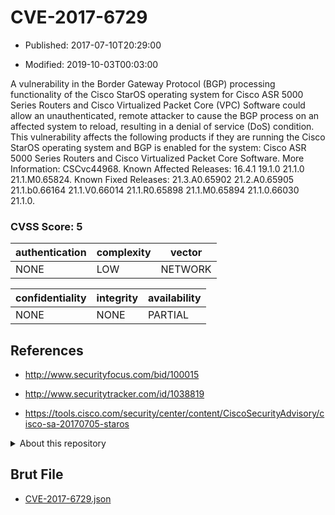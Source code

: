 # CVE-2017-6729

- Published: 2017-07-10T20:29:00

- Modified: 2019-10-03T00:03:00

A vulnerability in the Border Gateway Protocol (BGP) processing functionality of the Cisco StarOS operating system for Cisco ASR 5000 Series Routers and Cisco Virtualized Packet Core (VPC) Software could allow an unauthenticated, remote attacker to cause the BGP process on an affected system to reload, resulting in a denial of service (DoS) condition. This vulnerability affects the following products if they are running the Cisco StarOS operating system and BGP is enabled for the system: Cisco ASR 5000 Series Routers and Cisco Virtualized Packet Core Software. More Information: CSCvc44968. Known Affected Releases: 16.4.1 19.1.0 21.1.0 21.1.M0.65824. Known Fixed Releases: 21.3.A0.65902 21.2.A0.65905 21.1.b0.66164 21.1.V0.66014 21.1.R0.65898 21.1.M0.65894 21.1.0.66030 21.1.0.

### CVSS Score: **5**

| authentication | complexity | vector |
| --- | --- | --- |
| NONE | LOW | NETWORK |

| confidentiality | integrity | availability |
| --- | --- | --- |
| NONE | NONE | PARTIAL |

## References

* http://www.securityfocus.com/bid/100015

* http://www.securitytracker.com/id/1038819

* https://tools.cisco.com/security/center/content/CiscoSecurityAdvisory/cisco-sa-20170705-staros

<details>
<summary>About this repository</summary> 

  This repository is part of the project [Live Hack CVE](https://github.com/Live-Hack-CVE). Main website can be found [www.live-hack.org](https://www.live-hack.org) 
  
  Made by [Sn0wAlice](https://github.com/Sn0wAlice) for the people that care about security and need to have a feed of the latest CVEs. Hope you enjoy it, don't forget to star the repo and follow me on [Twitter](https://twitter.com/Sn0wAlice) and [Github](https://github.com/Sn0wAlice). And that is my [personnal website](https://www.alice-snow.me/)

  - [Home Page](https://github.com/Live-Hack-CVE)
  - [Framework](https://github.com/Live-Hack-CVE/cve-framework)
  - [CVE database](https://github.com/Live-Hack-CVE/full_database)
  - [Changelog](https://github.com/Live-Hack-CVE/Changelog)
</details>

## Brut File

* [CVE-2017-6729.json](https://raw.githubusercontent.com/Live-Hack-CVE/full_database/main/cves/2017/CVE-2017-6729.json)

